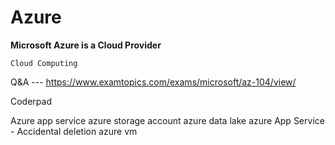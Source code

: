 # Azure

**Microsoft Azure is a Cloud Provider**

`Cloud Computing`

Q&A --- https://www.examtopics.com/exams/microsoft/az-104/view/

Coderpad

Azure app service
azure storage account
azure data lake
azure App Service - Accidental deletion
azure vm
